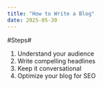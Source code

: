```yaml
---
title: "How to Write a Blog"
date: 2025-05-30
---
```

#Steps#
1. Understand your audience
2. Write compelling headlines
3. Keep it conversational
4. Optimize your blog for SEO
